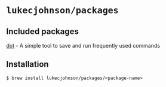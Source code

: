 # `lukecjohnson/packages`

## Included packages

[dot](https://github.com/lukecjohnson/dot) - A simple tool to save and run frequently used commands


## Installation
```
$ brew install lukecjohnson/packages/<package-name>
```
